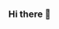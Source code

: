 ### Hi there 👋

<!--
**Aqib-Javed76/Aqib-Javed76** is a ✨ _special_ ✨ repository because its `README.md` (this file) appears on your GitHub profile.

Here are some ideas to get you started:

- 🔭 I’m currently working on making personal projects on web development 
- 🌱 I’m currently learning React.js 
- 👯 I’m looking to collaborate on mobile and web application developmen
- 📫 How to reach me: https://www.linkedin.com/in/aqib-javed1119/ 
- 😄 Pronouns: He / His 
- ⚡ Fun fact: I code when I sleep  
-->
